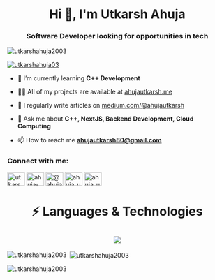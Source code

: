<h1 align="center">Hi 👋, I'm Utkarsh Ahuja</h1>
<h3 align="center">Software Developer looking for opportunities in tech</h3>

<p align="left"> <img src="https://komarev.com/ghpvc/?username=utkarshahuja2003&label=Profile%20views&color=0e75b6&style=flat" alt="utkarshahuja2003" /> </p>

<p align="left"> <a href="https://twitter.com/utkarshahuja03" target="blank"><img src="https://img.shields.io/twitter/follow/utkarshahuja03?logo=twitter&style=for-the-badge" alt="utkarshahuja03" /></a> </p>

- 🌱 I’m currently learning **C++ Development**

- 👨‍💻 All of my projects are available at [ahujautkarsh.me](https://ahujautkarsh.me)

- 📝 I regularly write articles on [medium.com/@ahujautkarsh](https://medium.com/@ahujautkarsh)

- 💬 Ask me about **C++, NextJS, Backend Development, Cloud Computing**

- 📫 How to reach me **ahujautkarsh80@gmail.com**

<h3 align="left">Connect with me:</h3>
<p align="left">
<a href="https://twitter.com/utkarshahuja03" target="blank"><img align="center" src="https://raw.githubusercontent.com/rahuldkjain/github-profile-readme-generator/master/src/images/icons/Social/twitter.svg" alt="utkarshahuja03" height="30" width="40" /></a>
<a href="https://linkedin.com/in/ahuja-utkarsh" target="blank"><img align="center" src="https://raw.githubusercontent.com/rahuldkjain/github-profile-readme-generator/master/src/images/icons/Social/linked-in-alt.svg" alt="ahuja-utkarsh" height="30" width="40" /></a>
<a href="https://medium.com/@ahujautkarsh" target="blank"><img align="center" src="https://raw.githubusercontent.com/rahuldkjain/github-profile-readme-generator/master/src/images/icons/Social/medium.svg" alt="@ahujautkarsh" height="30" width="40" /></a>
<a href="https://codeforces.com/profile/ahuja_utkarsh" target="blank"><img align="center" src="https://raw.githubusercontent.com/rahuldkjain/github-profile-readme-generator/master/src/images/icons/Social/codeforces.svg" alt="ahuja_utkarsh" height="30" width="40" /></a>
<a href="https://www.leetcode.com/ahuja_utkarsh" target="blank"><img align="center" src="https://raw.githubusercontent.com/rahuldkjain/github-profile-readme-generator/master/src/images/icons/Social/leet-code.svg" alt="ahuja_utkarsh" height="30" width="40" /></a>
</p>

<!-- Language & Technology -->
<h1 align = "center">⚡ Languages & Technologies</h1>
<h2 align="center">
<img src="https://skillicons.dev/icons?i=c,cpp,cmake,javascript,typescript,react,next,django,php,nodejs,express,mongo,aws,html,css,nginx,tailwind,git,github,githubactions,linux,bash,appwrite,docker">
</h2>

<p><img align="left" src="https://github-readme-stats.vercel.app/api/top-langs?username=utkarshahuja2003&show_icons=true&locale=en&layout=compact" alt="utkarshahuja2003" /></p>

<p>&nbsp;<img align="center" src="https://github-readme-stats.vercel.app/api?username=utkarshahuja2003&show_icons=true&locale=en" alt="utkarshahuja2003" /></p>

<p><img align="center" src="https://github-readme-streak-stats.herokuapp.com/?user=utkarshahuja2003&" alt="utkarshahuja2003" /></p>
